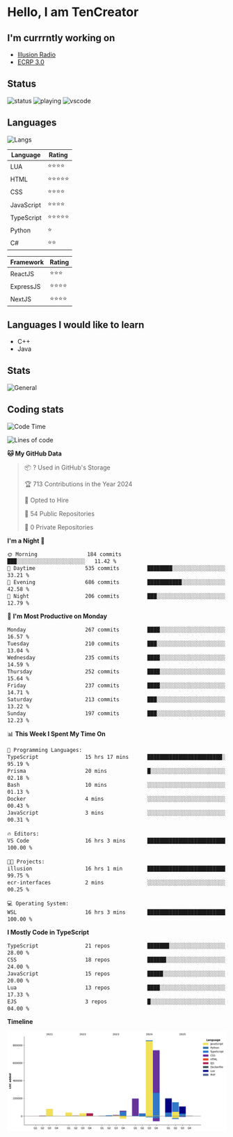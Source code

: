 # Hello, I am TenCreator

## I'm currrntly working on
- [Illusion Radio](https://illusionradio.co.uk/)
- [ECRP 3.0](http://github.com/Emerald-Coast-Roleplay/)

## Status
![status](https://api.statusbadges.me/badge/status/518334475038359555?simple=true&style=for-the-badge)
![playing](https://api.statusbadges.me/badge/playing/518334475038359555?style=for-the-badge)
![vscode](https://api.statusbadges.me/badge/vscode/518334475038359555?style=for-the-badge)

## Languages
![Langs](https://github-readme-stats.vercel.app/api/top-langs/?username=tencreator&layout=compact&theme=radical)


|Language|Rating|
|--------|------|
|LUA|⭐️⭐️⭐️⭐️|
|HTML|⭐️⭐️⭐️⭐️⭐️|
|CSS|⭐️⭐️⭐️⭐️|
|JavaScript|⭐️⭐️⭐️⭐️|
|TypeScript|⭐️⭐️⭐️⭐️⭐️|
|Python|⭐️|
|C#|⭐️⭐️ |

|Framework|Rating|
|--------|------|
|ReactJS|⭐️⭐️⭐|
|ExpressJS|⭐️⭐️⭐️⭐️|
|NextJS|⭐️⭐️⭐⭐️|

## Languages I would like to learn
- C++
- Java

## Stats
![General](https://github-readme-stats.vercel.app/api?username=tencreator&show_icons=true&theme=radical)

## Coding stats

<!--START_SECTION:waka-->
![Code Time](http://img.shields.io/badge/Code%20Time-324%20hrs%2034%20mins-blue)

![Lines of code](https://img.shields.io/badge/From%20Hello%20World%20I%27ve%20Written-1.8%20million%20lines%20of%20code-blue)

**🐱 My GitHub Data** 

> 📦 ? Used in GitHub's Storage 
 > 
> 🏆 713 Contributions in the Year 2024
 > 
> 💼 Opted to Hire
 > 
> 📜 54 Public Repositories 
 > 
> 🔑 0 Private Repositories 
 > 
**I'm a Night 🦉** 

```text
🌞 Morning                184 commits         ███░░░░░░░░░░░░░░░░░░░░░░   11.42 % 
🌆 Daytime                535 commits         ████████░░░░░░░░░░░░░░░░░   33.21 % 
🌃 Evening                686 commits         ███████████░░░░░░░░░░░░░░   42.58 % 
🌙 Night                  206 commits         ███░░░░░░░░░░░░░░░░░░░░░░   12.79 % 
```
📅 **I'm Most Productive on Monday** 

```text
Monday                   267 commits         ████░░░░░░░░░░░░░░░░░░░░░   16.57 % 
Tuesday                  210 commits         ███░░░░░░░░░░░░░░░░░░░░░░   13.04 % 
Wednesday                235 commits         ████░░░░░░░░░░░░░░░░░░░░░   14.59 % 
Thursday                 252 commits         ████░░░░░░░░░░░░░░░░░░░░░   15.64 % 
Friday                   237 commits         ████░░░░░░░░░░░░░░░░░░░░░   14.71 % 
Saturday                 213 commits         ███░░░░░░░░░░░░░░░░░░░░░░   13.22 % 
Sunday                   197 commits         ███░░░░░░░░░░░░░░░░░░░░░░   12.23 % 
```


📊 **This Week I Spent My Time On** 

```text
💬 Programming Languages: 
TypeScript               15 hrs 17 mins      ████████████████████████░   95.19 % 
Prisma                   20 mins             █░░░░░░░░░░░░░░░░░░░░░░░░   02.18 % 
Bash                     10 mins             ░░░░░░░░░░░░░░░░░░░░░░░░░   01.13 % 
Docker                   4 mins              ░░░░░░░░░░░░░░░░░░░░░░░░░   00.43 % 
JavaScript               3 mins              ░░░░░░░░░░░░░░░░░░░░░░░░░   00.31 % 

🔥 Editors: 
VS Code                  16 hrs 3 mins       █████████████████████████   100.00 % 

🐱‍💻 Projects: 
illusion                 16 hrs 1 min        █████████████████████████   99.75 % 
ecr-interfaces           2 mins              ░░░░░░░░░░░░░░░░░░░░░░░░░   00.25 % 

💻 Operating System: 
WSL                      16 hrs 3 mins       █████████████████████████   100.00 % 
```

**I Mostly Code in TypeScript** 

```text
TypeScript               21 repos            ███████░░░░░░░░░░░░░░░░░░   28.00 % 
CSS                      18 repos            ██████░░░░░░░░░░░░░░░░░░░   24.00 % 
JavaScript               15 repos            █████░░░░░░░░░░░░░░░░░░░░   20.00 % 
Lua                      13 repos            ████░░░░░░░░░░░░░░░░░░░░░   17.33 % 
EJS                      3 repos             █░░░░░░░░░░░░░░░░░░░░░░░░   04.00 % 
```



**Timeline**

![Lines of Code chart](https://raw.githubusercontent.com/tencreator/tencreator/main/assets/bar_graph.png)


<!--END_SECTION:waka-->
